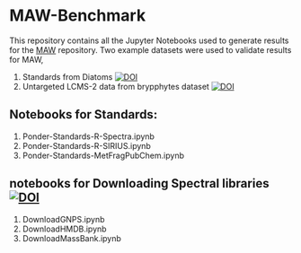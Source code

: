 # MAW-Benchmark

This repository contains all the Jupyter Notebooks used to generate results for the [MAW](https://www.github.com/zmahnoor14/MAW) repository. Two example datasets were used to validate results for MAW,
1. Standards from Diatoms [![DOI](https://zenodo.org/badge/DOI/10.5281/zenodo.7106205.svg)](https://doi.org/10.5281/zenodo.7106205)
2. Untargeted LCMS-2 data from brypphytes dataset [![DOI](https://zenodo.org/badge/DOI/10.5281/zenodo.7107096.svg)](https://doi.org/10.5281/zenodo.7107096)

## Notebooks for Standards:
1. Ponder-Standards-R-Spectra.ipynb
2. Ponder-Standards-R-SIRIUS.ipynb
3. Ponder-Standards-MetFragPubChem.ipynb

## notebooks for Downloading Spectral libraries [![DOI](https://zenodo.org/badge/DOI/10.5281/zenodo.6528931.svg)](https://doi.org/10.5281/zenodo.6528931)

1. DownloadGNPS.ipynb
2. DownloadHMDB.ipynb
3. DownloadMassBank.ipynb 
